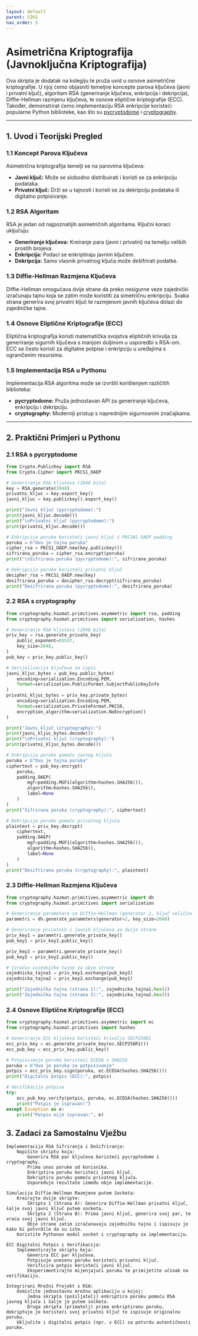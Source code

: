 ```yaml
---
layout: default
parent: SIKS
nav_order: 5
---
```


# Asimetrična Kriptografija (Javnoključna Kriptografija)

Ova skripta je dodatak na kolegiju te pruža uvid u osnove asimetrične kriptografije. U njoj ćemo objasniti temeljne koncepte parova ključeva (javni i privatni ključ), algoritam RSA (generiranje ključeva, enkripcija i dekripcija), Diffie-Hellman razmjenu ključeva, te osnove eliptične kriptografije (ECC). Također, demonstrirat ćemo implementaciju RSA enkripcije koristeći popularne Python biblioteke, kao što su [pycryptodome](https://www.pycryptodome.org) i [cryptography](https://cryptography.io).

---

## 1. Uvod i Teorijski Pregled

### 1.1 Koncept Parova Ključeva

Asimetrična kriptografija temelji se na parovima ključeva:
- **Javni ključ:** Može se slobodno distribuirati i koristi se za enkripciju podataka.
- **Privatni ključ:** Drži se u tajnosti i koristi se za dekripciju podataka ili digitalno potpisivanje.

### 1.2 RSA Algoritam

RSA je jedan od najpoznatijih asimetričnih algoritama. Ključni koraci uključuju:
- **Generiranje ključeva:** Kreiranje para (javni i privatni) na temelju velikih prostih brojeva.
- **Enkripcija:** Podaci se enkriptiraju javnim ključem.
- **Dekripcija:** Samo vlasnik privatnog ključa može dešifrirati podatke.

### 1.3 Diffie-Hellman Razmjena Ključeva

Diffie-Hellman omogućava dvije strane da preko nesigurne veze zajednički izračunaju tajnu koja se zatim može koristiti za simetričnu enkripciju. Svaka strana generira svoj privatni ključ te razmjenom javnih ključeva dolazi do zajedničke tajne.

### 1.4 Osnove Eliptične Kriptografije (ECC)

Eliptična kriptografija koristi matematička svojstva eliptičnih krivulja za generiranje sigurnih ključeva s manjom duljinom u usporedbi s RSA-om. ECC se često koristi za digitalne potpise i enkripciju u uređajima s ograničenim resursima.

### 1.5 Implementacija RSA u Pythonu

Implementacija RSA algoritma može se izvršiti korištenjem različitih biblioteka:
- **pycryptodome:** Pruža jednostavan API za generiranje ključeva, enkripciju i dekripciju.
- **cryptography:** Moderniji pristup s naprednijim sigurnosnim značajkama.

---

## 2. Praktični Primjeri u Pythonu

### 2.1 RSA s pycryptodome

```python
from Crypto.PublicKey import RSA
from Crypto.Cipher import PKCS1_OAEP

# Generiranje RSA ključeva (2048 bita)
key = RSA.generate(2048)
privatni_kljuc = key.export_key()
javni_kljuc = key.publickey().export_key()

print("Javni ključ (pycryptodome):")
print(javni_kljuc.decode())
print("\nPrivatni ključ (pycryptodome):")
print(privatni_kljuc.decode())

# Enkripcija poruke koristeći javni ključ i PKCS#1 OAEP padding
poruka = b"Ovo je tajna poruka"
cipher_rsa = PKCS1_OAEP.new(key.publickey())
sifrirana_poruka = cipher_rsa.encrypt(poruka)
print("\nSifrirana poruka (pycryptodome):", sifrirana_poruka)

# Dekripcija poruke koristeći privatni ključ
decipher_rsa = PKCS1_OAEP.new(key)
desifrirana_poruka = decipher_rsa.decrypt(sifrirana_poruka)
print("Desifrirana poruka (pycryptodome):", desifrirana_poruka)
```

### 2.2 RSA s cryptography

```python
from cryptography.hazmat.primitives.asymmetric import rsa, padding
from cryptography.hazmat.primitives import serialization, hashes

# Generiranje RSA ključeva (2048 bita)
priv_key = rsa.generate_private_key(
    public_exponent=65537,
    key_size=2048,
)
pub_key = priv_key.public_key()

# Serijalizacija ključeva za ispis
javni_kljuc_bytes = pub_key.public_bytes(
    encoding=serialization.Encoding.PEM,
    format=serialization.PublicFormat.SubjectPublicKeyInfo
)
privatni_kljuc_bytes = priv_key.private_bytes(
    encoding=serialization.Encoding.PEM,
    format=serialization.PrivateFormat.PKCS8,
    encryption_algorithm=serialization.NoEncryption()
)

print("Javni ključ (cryptography):")
print(javni_kljuc_bytes.decode())
print("\nPrivatni ključ (cryptography):")
print(privatni_kljuc_bytes.decode())

# Enkripcija poruke pomoću javnog ključa
poruka = b"Ovo je tajna poruka"
ciphertext = pub_key.encrypt(
    poruka,
    padding.OAEP(
        mgf=padding.MGF1(algorithm=hashes.SHA256()),
        algorithm=hashes.SHA256(),
        label=None
    )
)
print("Sifrirana poruka (cryptography):", ciphertext)

# Dekripcija poruke pomoću privatnog ključa
plaintext = priv_key.decrypt(
    ciphertext,
    padding.OAEP(
        mgf=padding.MGF1(algorithm=hashes.SHA256()),
        algorithm=hashes.SHA256(),
        label=None
    )
)
print("Desifrirana poruka (cryptography):", plaintext)
```

### 2.3 Diffie-Hellman Razmjena Ključeva

```python
from cryptography.hazmat.primitives.asymmetric import dh
from cryptography.hazmat.primitives import serialization

# Generiranje parametara za Diffie-Hellman (generator 2, ključ veličine 2048 bita)
parametri = dh.generate_parameters(generator=2, key_size=2048)

# Generiranje privatnih i javnih ključeva za dvije strane
priv_key1 = parametri.generate_private_key()
pub_key1 = priv_key1.public_key()

priv_key2 = parametri.generate_private_key()
pub_key2 = priv_key2.public_key()

# Izračun zajedničke tajne za obje strane
zajednicka_tajna1 = priv_key1.exchange(pub_key2)
zajednicka_tajna2 = priv_key2.exchange(pub_key1)

print("Zajednička tajna (strana 1):", zajednicka_tajna1.hex())
print("Zajednička tajna (strana 2):", zajednicka_tajna2.hex())
```

### 2.4 Osnove Eliptične Kriptografije (ECC)

```python
from cryptography.hazmat.primitives.asymmetric import ec
from cryptography.hazmat.primitives import hashes

# Generiranje ECC ključeva koristeći krivulju SECP256R1
ecc_priv_key = ec.generate_private_key(ec.SECP256R1())
ecc_pub_key = ecc_priv_key.public_key()

# Potpisivanje poruke koristeći ECDSA s SHA256
poruka = b"Ovo je poruka za potpisivanje"
potpis = ecc_priv_key.sign(poruka, ec.ECDSA(hashes.SHA256()))
print("Digitalni potpis (ECC):", potpis)

# Verifikacija potpisa
try:
    ecc_pub_key.verify(potpis, poruka, ec.ECDSA(hashes.SHA256()))
    print("Potpis je ispravan!")
except Exception as e:
    print("Potpis nije ispravan:", e)

```

## 3. Zadaci za Samostalnu Vježbu

    Implementacija RSA Šifriranja i Dešifriranja:
        Napišite skriptu koja:
            Generira RSA par ključeva koristeći pycryptodome i cryptography.
            Prima unos poruke od korisnika.
            Enkriptira poruku koristeći javni ključ.
            Dekriptira poruku pomoću privatnog ključa.
            Uspoređuje rezultate između obje implementacije.

    Simulacija Diffie-Hellman Razmjene putem Socketa:
        Kreirajte dvije skripte:
            Skripta 1 (Strana A): Generira Diffie-Hellman privatni ključ, šalje svoj javni ključ putem socketa.
            Skripta 2 (Strana B): Prima javni ključ, generira svoj par, te vraća svoj javni ključ.
            Obje strane zatim izračunavaju zajedničku tajnu i ispisuju je kako bi potvrdile da su iste.
        Koristite Pythonov modul socket i cryptography za implementaciju.

    ECC Digitalni Potpis i Verifikacija:
        Implementirajte skriptu koja:
            Generira ECC par ključeva.
            Potpisuje unesenu poruku koristeći privatni ključ.
            Verificira potpis koristeći javni ključ.
            Eksperimentirajte mijenjajući poruku te primijetite učinak na verifikaciju.

    Integrirani Mrežni Projekt s RSA:
        Osmislite jednostavnu mrežnu aplikaciju u kojoj:
            Jedna skripta (pošiljatelj) enkriptira poruku pomoću RSA javnog ključa i šalje je putem socketa.
            Druga skripta (primatelj) prima enkriptiranu poruku, dekriptuje je koristeći svoj privatni ključ te ispisuje originalnu poruku.
        Uključite i digitalni potpis (npr. s ECC) za potvrdu autentičnosti poruke.
